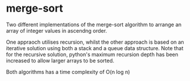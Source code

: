 # merge-sort

Two different implementations of the merge-sort algorithm to arrange an array of integer values in ascendng order.

One appraoch utilises recursion, whilst the other approach is based on an iterative solution using both a stack and a queue data structure.
Note that for the recursive solution, python's maximum recursion depth has been increased to allow larger arrays to be sorted.

Both algorithms has a time complexity of O(n log n)
